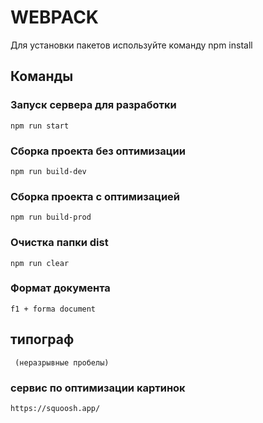 # WEBPACK

Для установки пакетов используйте команду npm install

## Команды

### Запуск сервера для разработки
```shell
npm run start
```

### Сборка проекта без оптимизации
```shell
npm run build-dev
```

### Сборка проекта с оптимизацией
```shell
npm run build-prod
```

### Очистка папки dist
```shell
npm run clear
```

### Формат документа
```shell
f1 + forma document
```

## типограф
```shell
 (неразрывные пробелы)
 ```

 ### сервис по оптимизации картинок
 ```shell
 https://squoosh.app/
 ```